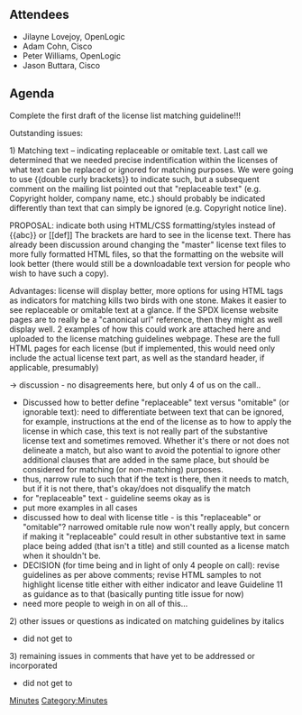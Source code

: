 ## Attendees

  - Jilayne Lovejoy, OpenLogic
  - Adam Cohn, Cisco
  - Peter Williams, OpenLogic
  - Jason Buttara, Cisco

## Agenda

Complete the first draft of the license list matching guideline\!\!\!

Outstanding issues:

1\) Matching text – indicating replaceable or omitable text. Last call
we determined that we needed precise indentification within the licenses
of what text can be replaced or ignored for matching purposes. We were
going to use {{double curly brackets}} to indicate such, but a
subsequent comment on the mailing list pointed out that "replaceable
text" (e.g. Copyright holder, company name, etc.) should probably be
indicated differently than text that can simply be ignored (e.g.
Copyright notice line).

PROPOSAL: indicate both using HTML/CSS formatting/styles instead of
{{abc}} or \[\[def\]\] The brackets are hard to see in the license text.
There has already been discussion around changing the "master" license
text files to more fully formatted HTML files, so that the formatting on
the website will look better (there would still be a downloadable text
version for people who wish to have such a copy).

Advantages: license will display better, more options for using HTML
tags as indicators for matching kills two birds with one stone. Makes it
easier to see replaceable or omitable text at a glance. If the SPDX
license website pages are to really be a "canonical url" reference, then
they might as well display well. 2 examples of how this could work are
attached here and uploaded to the license matching guidelines webpage.
These are the full HTML pages for each license (but if implemented, this
would need only include the actual license text part, as well as the
standard header, if applicable, presumably)

→ discussion - no disagreements here, but only 4 of us on the call..

  - Discussed how to better define "replaceable" text versus "omitable"
    (or ignorable text): need to differentiate between text that can be
    ignored, for example, instructions at the end of the license as to
    how to apply the license in which case, this text is not really part
    of the substantive license text and sometimes removed. Whether it's
    there or not does not delineate a match, but also want to avoid the
    potential to ignore other additional clauses that are added in the
    same place, but should be considered for matching (or non-matching)
    purposes.
  - thus, narrow rule to such that if the text is there, then it needs
    to match, but if it is not there, that's okay/does not disqualify
    the match
  - for "replaceable" text - guideline seems okay as is
  - put more examples in all cases
  - discussed how to deal with license title - is this "replaceable" or
    "omitable"? narrowed omitable rule now won't really apply, but
    concern if making it "replaceable" could result in other substantive
    text in same place being added (that isn't a title) and still
    counted as a license match when it shouldn't be.
  - DECISION (for time being and in light of only 4 people on call):
    revise guidelines as per above comments; revise HTML samples to not
    highlight license title either with either indicator and leave
    Guideline 11 as guidance as to that (basically punting title issue
    for now)
  - need more people to weigh in on all of this...

2\) other issues or questions as indicated on matching guidelines by
italics

  - did not get to

3\) remaining issues in comments that have yet to be addressed or
incorporated

  - did not get to

[Minutes](Category:Legal "wikilink")
[Category:Minutes](Category:Minutes "wikilink")
